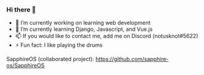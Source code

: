 ### Hi there 👋


- 🔭 I’m currently working on learning web development
- 🌱 I’m currently learning Django, Javascript, and Vue.js
- 📫 If you would like to contact me, add me on Discord (notusknot#5622)
- ⚡ Fun fact: I like playing the drums

SapphireOS (collaborated project): https://github.com/sapphire-os/SapphireOS

